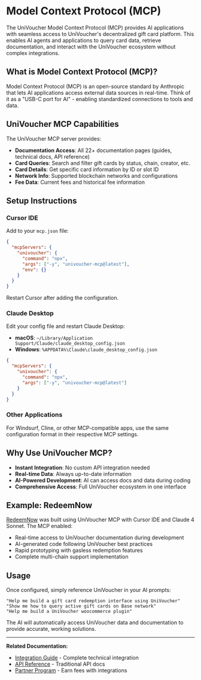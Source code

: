 # Model Context Protocol (MCP)

The UniVoucher Model Context Protocol (MCP) provides AI applications with seamless access to UniVoucher's decentralized gift card platform. This enables AI agents and applications to query card data, retrieve documentation, and interact with the UniVoucher ecosystem without complex integrations.

## What is Model Context Protocol (MCP)?

Model Context Protocol (MCP) is an open-source standard by Anthropic that lets AI applications access external data sources in real-time. Think of it as a "USB-C port for AI" - enabling standardized connections to tools and data.

## UniVoucher MCP Capabilities

The UniVoucher MCP server provides:

- **Documentation Access**: All 22+ documentation pages (guides, technical docs, API reference)
- **Card Queries**: Search and filter gift cards by status, chain, creator, etc.
- **Card Details**: Get specific card information by ID or slot ID
- **Network Info**: Supported blockchain networks and configurations
- **Fee Data**: Current fees and historical fee information

## Setup Instructions

### Cursor IDE

Add to your `mcp.json` file:

```json
{
  "mcpServers": {
    "univoucher": {
      "command": "npx",
      "args": ["-y", "univoucher-mcp@latest"],
      "env": {}
    }
  }
}
```

Restart Cursor after adding the configuration.

### Claude Desktop

Edit your config file and restart Claude Desktop:

- **macOS**: `~/Library/Application Support/Claude/claude_desktop_config.json`
- **Windows**: `%APPDATA%\Claude\claude_desktop_config.json`

```json
{
  "mcpServers": {
    "univoucher": {
      "command": "npx",
      "args": ["-y", "univoucher-mcp@latest"]
    }
  }
}
```

### Other Applications

For Windsurf, Cline, or other MCP-compatible apps, use the same configuration format in their respective MCP settings.

## Why Use UniVoucher MCP?

- **Instant Integration**: No custom API integration needed
- **Real-time Data**: Always up-to-date information
- **AI-Powered Development**: AI can access docs and data during coding
- **Comprehensive Access**: Full UniVoucher ecosystem in one interface

## Example: RedeemNow

[RedeemNow](https://redeemnow.xyz) was built using UniVoucher MCP with Cursor IDE and Claude 4 Sonnet. The MCP enabled:

- Real-time access to UniVoucher documentation during development
- AI-generated code following UniVoucher best practices
- Rapid prototyping with gasless redemption features
- Complete multi-chain support implementation

## Usage

Once configured, simply reference UniVoucher in your AI prompts:

```
"Help me build a gift card redemption interface using UniVoucher"
"Show me how to query active gift cards on Base network"
"Help me build a UniVoucher woocommerce plugin"
```

The AI will automatically access UniVoucher data and documentation to provide accurate, working solutions.

---

**Related Documentation:**

- [Integration Guide](integration-guide.md) - Complete technical integration
- [API Reference](api-reference.md) - Traditional API docs
- [Partner Program](../partner-program.md) - Earn fees with integrations